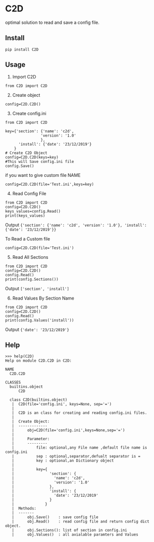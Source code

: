 # C2D
optimal solution to read  and save a config file.

## Install
  ```
  pip install C2D
  ```
## Usage
1. Import C2D
  ```
  from C2D import C2D
  ```
2. Create object
  ```
  config=C2D.C2D()
  ```
3. Create config.ini
  ```
  from C2D import C2D

  key={'section': {'name': 'c2d',
                  'version': '1.0'
                  },
        'install': {'date': '23/12/2019'}
      }
# Create C2D Object      
config=C2D.C2D(keys=key)
#This will Save config.ini file
config.Save()
  ```

  if you want to give custom file NAME
  ```
  config=C2D.C2D(file='Test.ini',keys=key)
  ```

4. Read Config File
  ```
  from C2D import C2D
  config=C2D.C2D()
  keys_values=config.Read()
  print(keys_values)
  ```
  Output
    ```
    {'section': {'name': 'c2d', 'version': '1.0'}, 'install': {'date': '23/12/2019'}}
    ```

  To Read a Custom file
  ```
  config=C2D.C2D(file='Test.ini')
  ```

5. Read All Sections

  ```
  from C2D import C2D
  config=C2D.C2D()
  config.Read()
  print(config.Sections())
  ```
  Output
    ```
    ['section', 'install']
    ```

6. Read Values By Section Name
  ```
  from C2D import C2D
  config=C2D.C2D()
  config.Read()
  print(config.Values('install'))

  ```
  Output
    ```
    {'date': '23/12/2019'}
    ```
## Help
  ```
  >>> help(C2D)
Help on module C2D.C2D in C2D:

NAME
    C2D.C2D

CLASSES
    builtins.object
        C2D

    class C2D(builtins.object)
     |  C2D(file='config.ini', keys=None, sep='=')
     |  
     |  C2D is an class for creating and reading config.ini files.
     |  
     |  Create Object:
     |  -------------
     |      obj=C2D(file='config.ini',keys=None,sep='=')
     |  
     |      Parameter:
     |      ---------
     |          file: optional,any File name ,default file name is config.ini
     |          sep : optional,separator,defualt separator is =
     |          key : optional,an Dictionary object
     |  
     |          key={
     |                'section': {
     |                  'name': 'c2d',
     |                  'version': '1.0'
     |                },
     |                'install': {
     |                  'date': '23/12/2019'
     |                }
     |              }
     |  Methods:
     |  -------
     |      obj.Save()    : save config file
     |      obj.Read()    : read config file and return config dict object.
     |      obj.Sections(): list of section in config.ini
     |      obj.Values()  : all avialable paramters and Values
  ```
